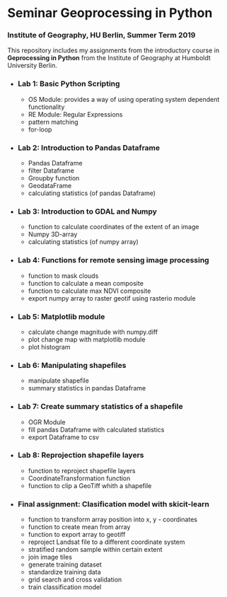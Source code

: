 # Seminar Geoprocessing in Python
### Institute of Geography, HU Berlin, Summer Term 2019

This repository includes my assignments from the introductory course in **Geprocessing in Python** from the Institute of Geography at Humboldt University Berlin.

* ### Lab 1: Basic Python Scripting
     * OS Module: provides a way of using operating system dependent functionality
     * RE Module: Regular Expressions
     * pattern matching
     * for-loop

* ### Lab 2: Introduction to Pandas Dataframe 
     * Pandas Dataframe 
     * filter Dataframe
     * Groupby function
     * GeodataFrame
     * calculating statistics (of pandas Dataframe)

* ### Lab 3: Introduction to GDAL and Numpy
     * function to calculate coordinates of the extent of an image
     * Numpy 3D-array 
     * calculating statistics (of numpy array)
 
* ### Lab 4: Functions for remote sensing image processing
     * function to mask clouds
     * function to calculate a mean composite
     * function to calculate max NDVI composite
     * export numpy array to raster geotif using rasterio module
     
* ### Lab 5: Matplotlib module
    * calculate change magnitude with numpy.diff
    * plot change map with matplotlib module
    * plot histogram 
    
* ### Lab 6: Manipulating shapefiles
    * manipulate shapefile
    * summary statistics in pandas Dataframe
    
* ### Lab 7: Create summary statistics of a shapefile
    * OGR Module 
    * fill pandas Dataframe with calculated statistics
    * export Dataframe to csv

* ### Lab 8: Reprojection shapefile layers
    * function to reproject shapefile layers
    * CoordinateTransformation function 
    * function to clip a GeoTiff whith a shapefile 
 
* ### Final assignment: Clasification model with skicit-learn
    * function to transform array position into x, y - coordinates
    * function to create mean from array
    * function to export array to geotiff
    * reproject Landsat file to a different coordinate system 
    * stratified random sample within certain extent
    * join image tiles 
    * generate training dataset
    * standardize training data
    * grid search and cross validation
    * train classification model 
